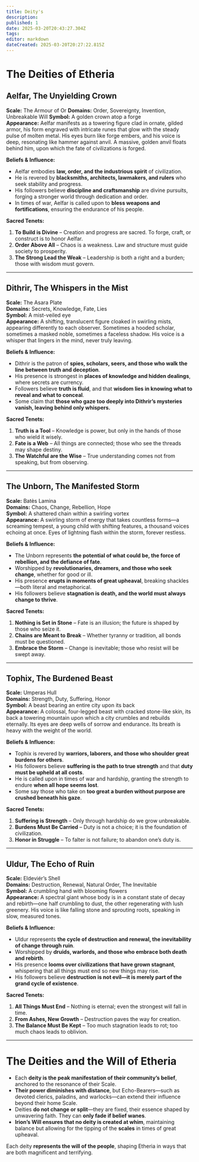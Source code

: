 ```yaml
---
title: Deity's
description: 
published: 1
date: 2025-03-20T20:43:27.304Z
tags: 
editor: markdown
dateCreated: 2025-03-20T20:27:22.815Z
---
```


# **The Deities of Etheria**

## **Aelfar, The Unyielding Crown**  
**Scale:** The Armour of Or
**Domains:** Order, Sovereignty, Invention, Unbreakable Will
**Symbol:** A golden crown atop a forge  
**Appearance:** Aelfar manifests as a towering figure clad in ornate, gilded armor, his form engraved with intricate runes that glow with the steady pulse of molten metal. His eyes burn like forge embers, and his voice is deep, resonating like hammer against anvil. A massive, golden anvil floats behind him, upon which the fate of civilizations is forged.  

**Beliefs & Influence:**  
- Aelfar embodies **law, order, and the industrious spirit** of civilization.  
- He is revered by **blacksmiths, architects, lawmakers, and rulers** who seek stability and progress.  
- His followers believe **discipline and craftsmanship** are divine pursuits, forging a stronger world through dedication and order.  
- In times of war, Aelfar is called upon to **bless weapons and fortifications**, ensuring the endurance of his people.  

**Sacred Tenets:**  
1. **To Build is Divine** – Creation and progress are sacred. To forge, craft, or construct is to honor Aelfar.  
2. **Order Above All** – Chaos is a weakness. Law and structure must guide society to prosperity.  
3. **The Strong Lead the Weak** – Leadership is both a right and a burden; those with wisdom must govern.  

---

## **Dithrir, The Whispers in the Mist**  
**Scale:** The Asara Plate  
**Domains:** Secrets, Knowledge, Fate, Lies  
**Symbol:** A mist-veiled eye  
**Appearance:** A shifting, translucent figure cloaked in swirling mists, appearing differently to each observer. Sometimes a hooded scholar, sometimes a masked noble, sometimes a faceless shadow. His voice is a whisper that lingers in the mind, never truly leaving.  

**Beliefs & Influence:**  
- Dithrir is the patron of **spies, scholars, seers, and those who walk the line between truth and deception**.  
- His presence is strongest in **places of knowledge and hidden dealings**, where secrets are currency.  
- Followers believe **truth is fluid**, and that **wisdom lies in knowing what to reveal and what to conceal**.  
- Some claim that **those who gaze too deeply into Dithrir’s mysteries vanish, leaving behind only whispers.**  

**Sacred Tenets:**  
1. **Truth is a Tool** – Knowledge is power, but only in the hands of those who wield it wisely.  
2. **Fate is a Web** – All things are connected; those who see the threads may shape destiny.  
3. **The Watchful are the Wise** – True understanding comes not from speaking, but from observing.  

---

## **The Unborn, The Manifested Storm**  
**Scale:** Batès Lamina  
**Domains:** Chaos, Change, Rebellion, Hope  
**Symbol:** A shattered chain within a swirling vortex  
**Appearance:** A swirling storm of energy that takes countless forms—a screaming tempest, a young child with shifting features, a thousand voices echoing at once. Eyes of lightning flash within the storm, forever restless.  

**Beliefs & Influence:**  
- The Unborn represents **the potential of what could be, the force of rebellion, and the defiance of fate**.  
- Worshipped by **revolutionaries, dreamers, and those who seek change**, whether for good or ill.  
- His presence **erupts in moments of great upheaval**, breaking shackles—both literal and metaphorical.  
- His followers believe **stagnation is death, and the world must always change to thrive**.  

**Sacred Tenets:**  
1. **Nothing is Set in Stone** – Fate is an illusion; the future is shaped by those who seize it.  
2. **Chains are Meant to Break** – Whether tyranny or tradition, all bonds must be questioned.  
3. **Embrace the Storm** – Change is inevitable; those who resist will be swept away.  

---

## **Tophix, The Burdened Beast**  
**Scale:** Umperas Hull  
**Domains:** Strength, Duty, Suffering, Honor  
**Symbol:** A beast bearing an entire city upon its back  
**Appearance:** A colossal, four-legged beast with cracked stone-like skin, its back a towering mountain upon which a city crumbles and rebuilds eternally. Its eyes are deep wells of sorrow and endurance. Its breath is heavy with the weight of the world.  

**Beliefs & Influence:**  
- Tophix is revered by **warriors, laborers, and those who shoulder great burdens for others**.  
- His followers believe **suffering is the path to true strength** and that **duty must be upheld at all costs**.  
- He is called upon in times of war and hardship, granting the strength to endure **when all hope seems lost**.  
- Some say those who take on **too great a burden without purpose are crushed beneath his gaze**.  

**Sacred Tenets:**  
1. **Suffering is Strength** – Only through hardship do we grow unbreakable.  
2. **Burdens Must Be Carried** – Duty is not a choice; it is the foundation of civilization.  
3. **Honor in Struggle** – To falter is not failure; to abandon one’s duty is.  

---

## **Uldur, The Echo of Ruin**  
**Scale:** Eldeviér’s Shell  
**Domains:** Destruction, Renewal, Natural Order, The Inevitable  
**Symbol:** A crumbling hand with blooming flowers  
**Appearance:** A spectral giant whose body is in a constant state of decay and rebirth—one half crumbling to dust, the other regenerating with lush greenery. His voice is like falling stone and sprouting roots, speaking in slow, measured tones.  

**Beliefs & Influence:**  
- Uldur represents **the cycle of destruction and renewal, the inevitability of change through ruin**.  
- Worshipped by **druids, warlords, and those who embrace both death and rebirth**.  
- His presence **looms over civilizations that have grown stagnant**, whispering that all things must end so new things may rise.  
- His followers believe **destruction is not evil—it is merely part of the grand cycle of existence**.  

**Sacred Tenets:**  
1. **All Things Must End** – Nothing is eternal; even the strongest will fall in time.  
2. **From Ashes, New Growth** – Destruction paves the way for creation.  
3. **The Balance Must Be Kept** – Too much stagnation leads to rot; too much chaos leads to oblivion.  

---

# **The Deities and the Will of Etheria**
- Each **deity is the peak manifestation of their community’s belief**, anchored to the resonance of their Scale.  
- **Their power diminishes with distance**, but Echo-Bearers—such as devoted clerics, paladins, and warlocks—can extend their influence beyond their home Scale.  
- Deities **do not change or split**—they are fixed, their essence shaped by unwavering faith. They can **only fade if belief wanes**.  
- **Irion’s Will ensures that no deity is created at whim**, maintaining balance but allowing for the tipping of the **scales** in times of great upheaval.  

Each deity **represents the will of the people**, shaping Etheria in ways that are both magnificent and terrifying.
